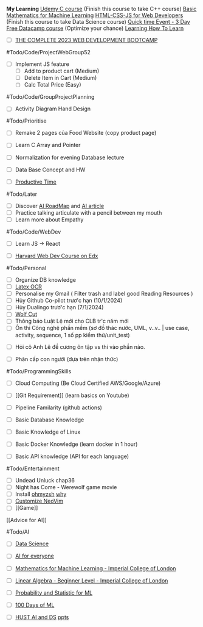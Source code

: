  **My Learning**
[Udemy C course](https://www.udemy.com/course/c-programming-for-beginners-/learn/lecture/8794278#overview) (Finish this course to take C++ course)
[Basic Mathematics for Machine Learning](https://youtube.com/playlist?list=PLRDl2inPrWQW1QSWhBU0ki-jq_uElkh2a&si=5yZfL9HV8MwYqB8N) 
[HTML-CSS-JS for Web Developers](https://www.coursera.org/learn/html-css-javascript-for-web-developers/home/week/3)  (Finish this course to take Data Science course)
[Quick time Event - 3 Day Free Datacamp course](https://app.datacamp.com/learn/courses/introduction-to-sql) (Optimize your chance)
[Learning How To Learn](https://www.coursera.org/learn/learning-how-to-learn/home/welcome)
- [ ]  [THE COMPLETE 2023 WEB DEVELOPMENT BOOTCAMP](https://drive.google.com/drive/folders/1r-eZYxmXJk14BO13oiUJ279GOAeZKojX?usp=drive_link)

#Todo/Code/ProjectWebGroup52
- [ ] Implement JS feature
	- [ ] Add to product cart (Medium)
	- [ ] Delete Item in Cart (Medium)
	- [ ] Calc Total Price (Easy)

#Todo/Code/GroupProjectPlanning
- [ ] Activity Diagram Hand Design

#Todo/Prioritise
- [ ] Remake 2 pages của Food Website (copy product page)
- [ ] Learn C Array and Pointer
- [ ] Normalization for evening Database lecture
- [ ] Data Base Concept and HW
- [ ] [Productive Time](https://www.facebook.com/hyystudies/posts/pfbid0dwxYNp9f5uxYxYWWA1RbbxRKicGmQrowp9EVRnawZTA7h89sK51y2hSoYUeYBfxjl) 


#Todo/Later
- [ ] Discover [AI RoadMap](https://i.am.ai/roadmap/#note) and [AI article](https://www.codewithharry.com/blogpost/complete-ml-roadmap-for-beginners/)
- [ ] Practice talking articulate with a pencil between my mouth
- [ ] Learn more about Empathy

#Todo/Code/WebDev
- [ ] Learn JS -> React
- [ ] [Harvard Web Dev Course on Edx](https://www.edx.org/learn/web-development/harvard-university-cs50-s-web-programming-with-python-and-javascript) 


#Todo/Personal
- [ ] Organize DB knowledge 
- [ ] [Latex OCR](https://github.com/lukas-blecher/LaTeX-OCR)
- [ ] Personalise my Gmail ( Filter trash and label good Reading Resources )
- [ ] Hủy Github Co-pilot trươ'c hạn (10/1/2024)
- [ ] Hủy Dualingo trươ'c hạn (7/1/2024)
- [ ] [Wolf Cut](https://youtube.com/shorts/7ZDdE--7bno?si=0qgxA-ephSxHNFEF)
- [ ] Thông báo Luật Lệ mới cho CLB tr'c năm mới 
- [ ] Ôn thi Công nghệ phần mềm (sơ đồ thác nước, UML, v..v.. | use case, activity, sequence, 1 số pp kiểm thử/unit_test)
+ [ ] Hỏi cô Anh Lê đề cương ôn tập vs thi vào phần nào. 

- [ ] Phân cấp con người (dựa trên nhận thức)



#Todo/ProgrammingSkills
- [ ] Cloud Computing (Be Cloud Certified AWS/Google/Azure)
- [ ] [[Git Requirement]] (learn basics on Youtube)
- [ ] Pipeline Familarity (github actions)
- [ ] Basic Database Knowledge 
- [ ] Basic Knowledge of Linux
- [ ] Basic Docker Knowledge (learn docker in 1 hour)
- [ ] Basic API knowledge  (API for each language)


#Todo/Entertainment
- [ ] Undead Unluck chap36
- [ ] Night has Come - Werewolf game movie
- [ ] Install [ohmyzsh](https://github.com/ohmyzsh/ohmyzsh)
	[why](https://ivanaugustobd.medium.com/your-terminal-can-be-much-much-more-productive-5256424658e8) 
- [ ] [Customize NeoVim](https://youtu.be/fFHlfbKVi30?si=sOr-n_o1gUcHHC5j)
- [ ] [[Game]]

[[Advice for AI]]

#Todo/AI
- [ ] [Data Science](https://www.facebook.com/groups/dsmlvietnam/permalink/347976844649110/)
- [ ] [AI for everyone](https://www.coursera.org/learn/ai-for-everyone?trk_ref=articleProductCard)
- [ ] [Mathematics for Machine Learning - Imperial College of London](https://www.coursera.org/specializations/mathematics-machine-learning?myLearningTab=IN_PROGRESS)
- [ ] [Linear Algebra - Beginner Level - Imperial College of London](https://www.coursera.org/learn/linear-algebra-machine-learning) 
- [ ] [Probability and Statistic for ML](https://www.facebook.com/groups/dsmlvietnam/permalink/335898699190258/)

- [ ] [100 Days of ML](https://github.com/Avik-Jain/100-Days-Of-ML-Code)
- [ ] [HUST AI and DS](https://users.soict.hust.edu.vn/khoattq/ml-dm-course/)
	[ppts](https://drive.google.com/drive/folders/1wjiUmi5EjnzQ-umVUZJDhibCtSonI-5a)
